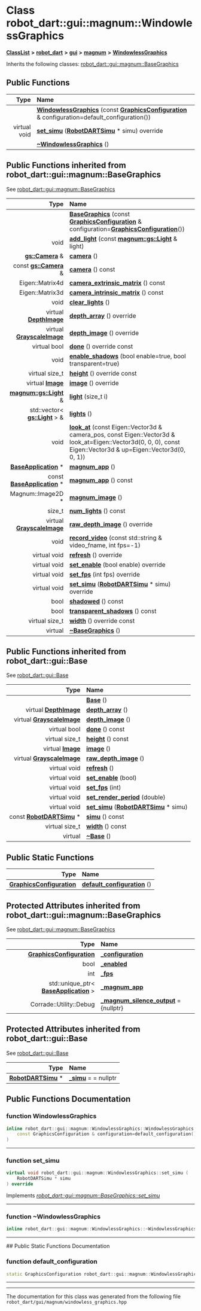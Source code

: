 

# Class robot\_dart::gui::magnum::WindowlessGraphics



[**ClassList**](annotated.md) **>** [**robot\_dart**](namespacerobot__dart.md) **>** [**gui**](namespacerobot__dart_1_1gui.md) **>** [**magnum**](namespacerobot__dart_1_1gui_1_1magnum.md) **>** [**WindowlessGraphics**](classrobot__dart_1_1gui_1_1magnum_1_1WindowlessGraphics.md)








Inherits the following classes: [robot\_dart::gui::magnum::BaseGraphics](classrobot__dart_1_1gui_1_1magnum_1_1BaseGraphics.md)










































































## Public Functions

| Type | Name |
| ---: | :--- |
|   | [**WindowlessGraphics**](#function-windowlessgraphics) (const [**GraphicsConfiguration**](structrobot__dart_1_1gui_1_1magnum_1_1GraphicsConfiguration.md) & configuration=default\_configuration()) <br> |
| virtual void | [**set\_simu**](#function-set_simu) ([**RobotDARTSimu**](classrobot__dart_1_1RobotDARTSimu.md) \* simu) override<br> |
|   | [**~WindowlessGraphics**](#function-windowlessgraphics) () <br> |


## Public Functions inherited from robot_dart::gui::magnum::BaseGraphics

See [robot\_dart::gui::magnum::BaseGraphics](classrobot__dart_1_1gui_1_1magnum_1_1BaseGraphics.md)

| Type | Name |
| ---: | :--- |
|   | [**BaseGraphics**](#function-basegraphics) (const [**GraphicsConfiguration**](structrobot__dart_1_1gui_1_1magnum_1_1GraphicsConfiguration.md) & configuration=[**GraphicsConfiguration**](structrobot__dart_1_1gui_1_1magnum_1_1GraphicsConfiguration.md)()) <br> |
|  void | [**add\_light**](#function-add_light) (const [**magnum::gs::Light**](classrobot__dart_1_1gui_1_1magnum_1_1gs_1_1Light.md) & light) <br> |
|  [**gs::Camera**](classrobot__dart_1_1gui_1_1magnum_1_1gs_1_1Camera.md) & | [**camera**](#function-camera-12) () <br> |
|  const [**gs::Camera**](classrobot__dart_1_1gui_1_1magnum_1_1gs_1_1Camera.md) & | [**camera**](#function-camera-22) () const<br> |
|  Eigen::Matrix4d | [**camera\_extrinsic\_matrix**](#function-camera_extrinsic_matrix) () const<br> |
|  Eigen::Matrix3d | [**camera\_intrinsic\_matrix**](#function-camera_intrinsic_matrix) () const<br> |
|  void | [**clear\_lights**](#function-clear_lights) () <br> |
| virtual [**DepthImage**](structrobot__dart_1_1gui_1_1DepthImage.md) | [**depth\_array**](#function-depth_array) () override<br> |
| virtual [**GrayscaleImage**](structrobot__dart_1_1gui_1_1GrayscaleImage.md) | [**depth\_image**](#function-depth_image) () override<br> |
| virtual bool | [**done**](#function-done) () override const<br> |
|  void | [**enable\_shadows**](#function-enable_shadows) (bool enable=true, bool transparent=true) <br> |
| virtual size\_t | [**height**](#function-height) () override const<br> |
| virtual [**Image**](structrobot__dart_1_1gui_1_1Image.md) | [**image**](#function-image) () override<br> |
|  [**magnum::gs::Light**](classrobot__dart_1_1gui_1_1magnum_1_1gs_1_1Light.md) & | [**light**](#function-light) (size\_t i) <br> |
|  std::vector&lt; [**gs::Light**](classrobot__dart_1_1gui_1_1magnum_1_1gs_1_1Light.md) &gt; & | [**lights**](#function-lights) () <br> |
|  void | [**look\_at**](#function-look_at) (const Eigen::Vector3d & camera\_pos, const Eigen::Vector3d & look\_at=Eigen::Vector3d(0, 0, 0), const Eigen::Vector3d & up=Eigen::Vector3d(0, 0, 1)) <br> |
|  [**BaseApplication**](classrobot__dart_1_1gui_1_1magnum_1_1BaseApplication.md) \* | [**magnum\_app**](#function-magnum_app-12) () <br> |
|  const [**BaseApplication**](classrobot__dart_1_1gui_1_1magnum_1_1BaseApplication.md) \* | [**magnum\_app**](#function-magnum_app-22) () const<br> |
|  Magnum::Image2D \* | [**magnum\_image**](#function-magnum_image) () <br> |
|  size\_t | [**num\_lights**](#function-num_lights) () const<br> |
| virtual [**GrayscaleImage**](structrobot__dart_1_1gui_1_1GrayscaleImage.md) | [**raw\_depth\_image**](#function-raw_depth_image) () override<br> |
|  void | [**record\_video**](#function-record_video) (const std::string & video\_fname, int fps=-1) <br> |
| virtual void | [**refresh**](#function-refresh) () override<br> |
| virtual void | [**set\_enable**](#function-set_enable) (bool enable) override<br> |
| virtual void | [**set\_fps**](#function-set_fps) (int fps) override<br> |
| virtual void | [**set\_simu**](#function-set_simu) ([**RobotDARTSimu**](classrobot__dart_1_1RobotDARTSimu.md) \* simu) override<br> |
|  bool | [**shadowed**](#function-shadowed) () const<br> |
|  bool | [**transparent\_shadows**](#function-transparent_shadows) () const<br> |
| virtual size\_t | [**width**](#function-width) () override const<br> |
| virtual  | [**~BaseGraphics**](#function-basegraphics) () <br> |


## Public Functions inherited from robot_dart::gui::Base

See [robot\_dart::gui::Base](classrobot__dart_1_1gui_1_1Base.md)

| Type | Name |
| ---: | :--- |
|   | [**Base**](#function-base) () <br> |
| virtual [**DepthImage**](structrobot__dart_1_1gui_1_1DepthImage.md) | [**depth\_array**](#function-depth_array) () <br> |
| virtual [**GrayscaleImage**](structrobot__dart_1_1gui_1_1GrayscaleImage.md) | [**depth\_image**](#function-depth_image) () <br> |
| virtual bool | [**done**](#function-done) () const<br> |
| virtual size\_t | [**height**](#function-height) () const<br> |
| virtual [**Image**](structrobot__dart_1_1gui_1_1Image.md) | [**image**](#function-image) () <br> |
| virtual [**GrayscaleImage**](structrobot__dart_1_1gui_1_1GrayscaleImage.md) | [**raw\_depth\_image**](#function-raw_depth_image) () <br> |
| virtual void | [**refresh**](#function-refresh) () <br> |
| virtual void | [**set\_enable**](#function-set_enable) (bool) <br> |
| virtual void | [**set\_fps**](#function-set_fps) (int) <br> |
| virtual void | [**set\_render\_period**](#function-set_render_period) (double) <br> |
| virtual void | [**set\_simu**](#function-set_simu) ([**RobotDARTSimu**](classrobot__dart_1_1RobotDARTSimu.md) \* simu) <br> |
|  const [**RobotDARTSimu**](classrobot__dart_1_1RobotDARTSimu.md) \* | [**simu**](#function-simu) () const<br> |
| virtual size\_t | [**width**](#function-width) () const<br> |
| virtual  | [**~Base**](#function-base) () <br> |


## Public Static Functions

| Type | Name |
| ---: | :--- |
|  [**GraphicsConfiguration**](structrobot__dart_1_1gui_1_1magnum_1_1GraphicsConfiguration.md) | [**default\_configuration**](#function-default_configuration) () <br> |




















## Protected Attributes inherited from robot_dart::gui::magnum::BaseGraphics

See [robot\_dart::gui::magnum::BaseGraphics](classrobot__dart_1_1gui_1_1magnum_1_1BaseGraphics.md)

| Type | Name |
| ---: | :--- |
|  [**GraphicsConfiguration**](structrobot__dart_1_1gui_1_1magnum_1_1GraphicsConfiguration.md) | [**\_configuration**](#variable-_configuration)  <br> |
|  bool | [**\_enabled**](#variable-_enabled)  <br> |
|  int | [**\_fps**](#variable-_fps)  <br> |
|  std::unique\_ptr&lt; [**BaseApplication**](classrobot__dart_1_1gui_1_1magnum_1_1BaseApplication.md) &gt; | [**\_magnum\_app**](#variable-_magnum_app)  <br> |
|  Corrade::Utility::Debug | [**\_magnum\_silence\_output**](#variable-_magnum_silence_output)   = {nullptr}<br> |


## Protected Attributes inherited from robot_dart::gui::Base

See [robot\_dart::gui::Base](classrobot__dart_1_1gui_1_1Base.md)

| Type | Name |
| ---: | :--- |
|  [**RobotDARTSimu**](classrobot__dart_1_1RobotDARTSimu.md) \* | [**\_simu**](#variable-_simu)   = = nullptr<br> |
























































## Public Functions Documentation




### function WindowlessGraphics 

```C++
inline robot_dart::gui::magnum::WindowlessGraphics::WindowlessGraphics (
    const GraphicsConfiguration & configuration=default_configuration()
) 
```




<hr>



### function set\_simu 

```C++
virtual void robot_dart::gui::magnum::WindowlessGraphics::set_simu (
    RobotDARTSimu * simu
) override
```



Implements [*robot\_dart::gui::magnum::BaseGraphics::set\_simu*](classrobot__dart_1_1gui_1_1magnum_1_1BaseGraphics.md#function-set_simu)


<hr>



### function ~WindowlessGraphics 

```C++
inline robot_dart::gui::magnum::WindowlessGraphics::~WindowlessGraphics () 
```




<hr>
## Public Static Functions Documentation




### function default\_configuration 

```C++
static GraphicsConfiguration robot_dart::gui::magnum::WindowlessGraphics::default_configuration () 
```




<hr>

------------------------------
The documentation for this class was generated from the following file `robot_dart/gui/magnum/windowless_graphics.hpp`

